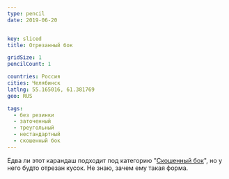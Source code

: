 ```yaml
---
type: pencil
date: 2019-06-20


key: sliced
title: Отрезанный бок

gridSize: 1
pencilCount: 1

countries: Россия
cities: Челябинск
latlng: 55.165016, 61.381769
geo: RUS

tags:
  - без резинки
  - заточенный
  - треугольный
  - нестандартный
  - скошенный бок
---
```


Едва ли этот карандаш подходит под категорию "[Скошенный бок](?tag=Скошенный%20бок)", но у него будто отрезан кусок. Не знаю, зачем ему такая форма.

